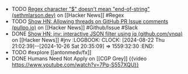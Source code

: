 - TODO [Regex character "$" doesn't mean "end-of-string" (sethmlarson.dev)](https://news.ycombinator.com/item?id=39763750) on [[Hacker News]] #Regex
- TODO [Show HN: Allowing threads on GitHub PR Issue comments (pullpo.io)](https://news.ycombinator.com/item?id=39765237) on [[Hacker News]] #Github/Issue #Slack
- DONE [Show HN: jnv: interactive JSON filter using jq (github.com/ynqa)](https://news.ycombinator.com/item?id=39759325) on [[Hacker News]] #jnv
  :LOGBOOK:
  CLOCK: [2024-08-22 Thu 21:02:39]--[2024-10-26 Sat 20:35:09] =>  1559:32:30
  :END:
- TODO #explore [[antonmedv/fx]]
- DONE Humans Need Not Apply on [[CGP Grey]]
  {{video https://www.youtube.com/watch?v=7Pq-S557XQU}}